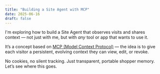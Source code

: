 ```yaml
---
title: "Building a Site Agent with MCP"
date: 2025-06-16
draft: false
---
```


I'm exploring how to build a Site Agent that observes visits and shares context — not just with me, but with *any* tool or app that wants to use it.

It’s a concept based on [MCP (Model Context Protocol)](https://modelcontext.org/) — the idea is to give each visitor a persistent, evolving context they can view, edit, or revoke.

No cookies, no silent tracking. Just transparent, portable shopper memory. Let’s see where this goes.
